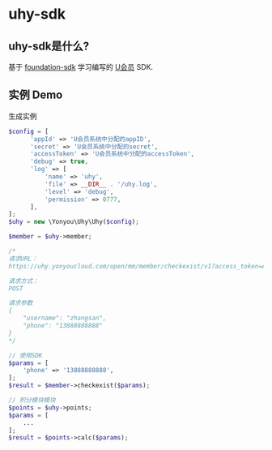# uhy-sdk

## uhy-sdk是什么?
基于 [foundation-sdk](https://github.com/Hanson/foundation-sdk) 学习编写的 [U会员](https://uhy.yonyoucloud.com/) SDK.

## 实例 Demo
生成实例
```PHP
$config = [
      'appId' => 'U会员系统中分配的appID',
      'secret' => 'U会员系统中分配的secret',
      'accessToken' => 'U会员系统中分配的accessToken',
      'debug' => true,
      'log' => [
          'name' => 'uhy',
          'file' => __DIR__ . '/uhy.log',
          'level' => 'debug',
          'permission' => 0777,
      ],
];
$uhy = new \Yonyou\Uhy\Uhy($config);

$member = $uhy->member;

/*
请求URL：
https://uhy.yonyoucloud.com/open/mm/member/checkexist/v1?access_token=ACCESS_TOKEN

请求方式：
POST

请求参数
{
    "username": "zhangsan",
    "phone": "13888888888"
}
*/

// 使用SDK
$params = [
    'phone' => '13888888888',
];
$result = $member->checkexist($params);

// 积分模块模块
$points = $uhy->points;
$params = [
    ...
];
$result = $points->calc($params);

```
